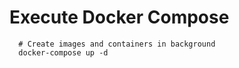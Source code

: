 # Execute Docker Compose

```shell
  # Create images and containers in background
  docker-compose up -d
```
